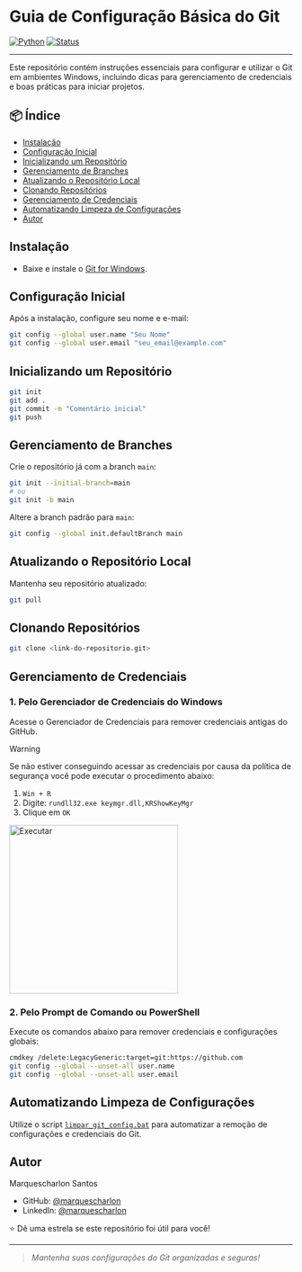 # Guia de Configuração Básica do Git

[![Python](https://img.shields.io/badge/git-2.50%2B-blue)](https://www.python.org/)
[![Status](https://img.shields.io/badge/status-active-success.svg)]()

---

Este repositório contém instruções essenciais para configurar e utilizar o Git em ambientes Windows, incluindo dicas para gerenciamento de credenciais e boas práticas para iniciar projetos.

## 📦 Índice

- [Instalação](#instalação)
- [Configuração Inicial](#configuração-inicial)
- [Inicializando um Repositório](#inicializando-um-repositório)
- [Gerenciamento de Branches](#gerenciamento-de-branches)
- [Atualizando o Repositório Local](#atualizando-o-repositório-local)
- [Clonando Repositórios](#clonando-repositórios)
- [Gerenciamento de Credenciais](#gerenciamento-de-credenciais)
- [Automatizando Limpeza de Configurações](#automatizando-limpeza-de-configurações)
- [Autor](#autor)

## Instalação

- Baixe e instale o [Git for Windows](https://gitforwindows.org/).

## Configuração Inicial

Após a instalação, configure seu nome e e-mail:

```sh
git config --global user.name "Seu Nome"
git config --global user.email "seu_email@example.com"
```

## Inicializando um Repositório

```sh
git init
git add .
git commit -m "Comentário inicial"
git push
```

## Gerenciamento de Branches

Crie o repositório já com a branch `main`:

```sh
git init --initial-branch=main
# ou
git init -b main
```

Altere a branch padrão para `main`:

```sh
git config --global init.defaultBranch main
```

## Atualizando o Repositório Local

Mantenha seu repositório atualizado:

```sh
git pull
```

## Clonando Repositórios

```sh
git clone <link-do-repositorio.git>
```

## Gerenciamento de Credenciais

### 1. Pelo Gerenciador de Credenciais do Windows

Acesse o Gerenciador de Credenciais para remover credenciais antigas do GitHub.

> [!WARNING]
> Se não estiver conseguindo acessar as credenciais por causa da política de segurança você pode executar o procedimento abaixo: <br>
> 1. `Win + R`
> 2. Digite: `rundll32.exe keymgr.dll,KRShowKeyMgr`
> 3. Clique em `OK`

<img src="https://github.com/user-attachments/assets/03d6f38d-62ba-41ec-8ba0-9f830b2d87c4" alt="Executar" width="300"/>

### 2. Pelo Prompt de Comando ou PowerShell

Execute os comandos abaixo para remover credenciais e configurações globais:

```sh
cmdkey /delete:LegacyGeneric:target=git:https://github.com
git config --global --unset-all user.name
git config --global --unset-all user.email
```

## Automatizando Limpeza de Configurações

Utilize o script [`limpar_git_config.bat`](limpar_git_config.bat) para automatizar a remoção de configurações e credenciais do Git.

## Autor

Marquescharlon Santos  
- GitHub: [@marquescharlon](https://github.com/marquescharlon)  
- LinkedIn: [@marquescharlon](https://www.linkedin.com/in/marquescharlon/)

⭐️ Dê uma estrela se este repositório foi útil para você!

---
> _Mantenha suas configurações do Git organizadas e seguras!_
